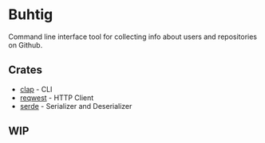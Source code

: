 # Buhtig
Command line interface tool for collecting info about users and repositories on Github.

## Crates
- [clap](https://docs.rs/clap/latest/clap/) - CLI  
- [reqwest](https://docs.rs/reqwest/latest/reqwest/) - HTTP Client  
- [serde](https://docs.rs/serde/latest/serde/) - Serializer and Deserializer  

## WIP
